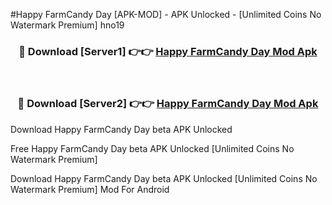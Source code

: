 #Happy FarmCandy Day [APK-MOD] - APK Unlocked - [Unlimited Coins No Watermark Premium] hno19



<div align="center">

<h3>🔴 Download [Server1] 👉👉 <a href="https://momento.my/?title=Happy_FarmCandy_Day">Happy FarmCandy Day Mod Apk</a></h3><br>

<h3>🔴 Download [Server2] 👉👉 <a href="https://momento.my/?title=Happy_FarmCandy_Day">Happy FarmCandy Day Mod Apk</a></h3>
</div>



Download Happy FarmCandy Day beta APK Unlocked

Free Happy FarmCandy Day beta APK Unlocked [Unlimited Coins No Watermark Premium]

Download Happy FarmCandy Day beta APK Unlocked [Unlimited Coins No Watermark Premium] Mod For Android
